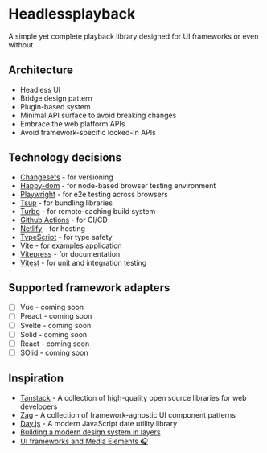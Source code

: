 # Headlessplayback

A simple yet complete playback library designed for UI frameworks or even without

## Architecture

- Headless UI
- Bridge design pattern
- Plugin-based system
- Minimal API surface to avoid breaking changes
- Embrace the web platform APIs
- Avoid framework-specific locked-in APIs

## Technology decisions

- [Changesets](https://github.com/changesets/changesets) - for versioning
- [Happy-dom](https://github.com/capricorn86/happy-dom) - for node-based browser testing environment
- [Playwright](https://playwright.dev/) - for e2e testing across browsers
- [Tsup](https://tsup.egoist.dev/) - for bundling libraries
- [Turbo](https://turbo.build/repo) - for remote-caching build system
- [Github Actions](https://github.com/features/actions) - for CI/CD
- [Netlify](https://www.netlify.com/) - for hosting
- [TypeScript](https://www.typescriptlang.org/) - for type safety
- [Vite](https://vitejs.dev/) - for examples application
- [Vitepress](https://vitepress.dev/) - for documentation
- [Vitest](https://vitest.dev/) - for unit and integration testing

## Supported framework adapters

- [ ] Vue - coming soon
- [ ] Preact - coming soon
- [ ] Svelte - coming soon
- [ ] Solid - coming soon
- [ ] React - coming soon
- [ ] SOlid - coming soon

## Inspiration

- [Tanstack](https://tanstack.com/) - A collection of high-quality open source libraries for web developers
- [Zag](https://zagjs.com/) - A collection of framework-agnostic UI component patterns
- [Day.js](https://day.js.org/docs/en/plugin/plugin) - A modern JavaScript date utility library
- [Building a modern design system in layers](https://blog.almaer.com/building-a-modern-design-system-in-layers/?ck_subscriber_id=1238259209)
- [UI frameworks and Media Elements 🎧](https://medium.com/axon-enterprise/ui-frameworks-and-media-elements-c0c6832528e5)
